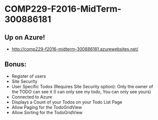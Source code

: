 # COMP229-F2016-MidTerm-300886181

## Up on Azure!
 - http://comp229-f2016-midterm-300886181.azurewebsites.net/

## Bonus:
 - Register of users
 - Site Security
 - User	Specific	Todos	(Requires	Site	Security	option): Only the owner of the TODO can see it (I can only see my todo, You can only see yours)
 - Connected to Azure
 - Displays	a Count of	your	Todos	on	your	Todo	List	Page
 - Allow	Paging for	the	TodoGridView
 - Allow	Sorting for	the	TodoGridView
 
